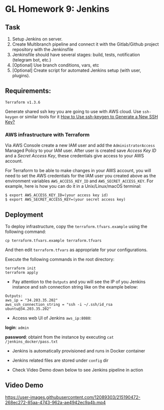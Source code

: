 # GL Homework 9: Jenkins

## Task
1. Setup Jenkins on server.
2. Create Multibranch pipeline and connect it with the Gitlab/Github project repository with the Jenkinsfile
3. Jenkinsfile should have several stages: build, tests, notification (telegram bot, etc.)
4. [Optional] Use branch conditions, vars, etc
5. [Optional] Create script for automated Jenkins setup (with user, plugins).


## Requirements:
```
Terraform v1.3.6
```

Generate shared ssh key you are going to use with AWS cloud. Use `ssh-keygen` or similar tools for it [How to Use ssh-keygen to Generate a New SSH Key?](https://www.ssh.com/academy/ssh/keygen)

### AWS infrastructure with Terraform

Via AWS Console create a new IAM user and add the `AdministratorAccess` Managed Policy to your IAM user. After user is created save _Access Key ID_ and a _Secret Access Key_, these credentials give access to your AWS account.

For Terraform to be able to make changes in your AWS account, you will need to set the AWS credentials for the IAM user you created above as the environment variables `AWS_ACCESS_KEY_ID` and `AWS_SECRET_ACCESS_KEY`. For example, here is how you can do it in a Unix/Linux/macOS terminal:

```
$ export AWS_ACCESS_KEY_ID=(your access key id)
$ export AWS_SECRET_ACCESS_KEY=(your secret access key)
```

## Deployment
To deploy infrastructure, copy the `terraform.tfvars.example` using the following command:

```
cp terraform.tfvars.example terraform.tfvars
```

And then edit `terraform.tfvars` as appropriate for your configurations.

Execute the following commands in the root directory:
```
terraform init
terraform apply
```

- Pay attention to the `Outputs` and you will see the IP of you Jenkins instance and ssh connection string like on the example below:

```
Outputs:
aws_ip = "34.203.35.202"
aws_ssh_connection_string = "ssh -i ~/.ssh/id_rsa ubuntu@34.203.35.202"
```

- Access web UI of Jenkins `aws_ip:8080`:

**login**: `admin`

**password**: obtaint from the instance by executing `cat /jenkins_docker/pass.txt`

- Jenkins is automatically provisioned and runs in Docker container

- Jenkins related files are stored under `config` dir

- Check Video Demo down below to see Jenkins pipeline in action

## Video Demo

https://user-images.githubusercontent.com/12089303/215190472-268ec272-85aa-4743-962a-ae4942ec9a4b.mp4




